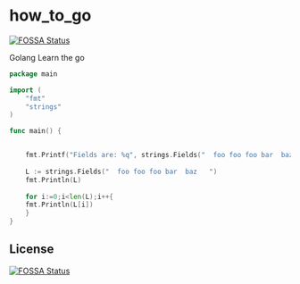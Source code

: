 # how_to_go
[![FOSSA Status](https://app.fossa.io/api/projects/git%2Bgithub.com%2Fniasand%2Fhow_to_go.svg?type=shield)](https://app.fossa.io/projects/git%2Bgithub.com%2Fniasand%2Fhow_to_go?ref=badge_shield)

Golang 
Learn the go

```go
package main

import (
	"fmt"
	"strings"
)

func main() {


	fmt.Printf("Fields are: %q", strings.Fields("  foo foo foo bar  baz   "))
	
	L := strings.Fields("  foo foo foo bar  baz   ")
	fmt.Println(L)
	
	for i:=0;i<len(L);i++{
	fmt.Println(L[i])
	}
}
```


## License
[![FOSSA Status](https://app.fossa.io/api/projects/git%2Bgithub.com%2Fniasand%2Fhow_to_go.svg?type=large)](https://app.fossa.io/projects/git%2Bgithub.com%2Fniasand%2Fhow_to_go?ref=badge_large)